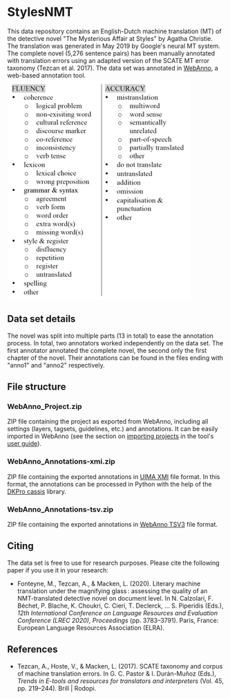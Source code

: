 # StylesNMT
This data repository contains an English-Dutch machine translation (MT) of the detective novel "The Mysterious Affair at Styles" by Agatha Christie. The translation was generated in May 2019 by Google's neural MT system. The complete novel (5,276 sentence pairs) has been manually annotated with translation errors using an adapted version of the SCATE MT error taxonomy (Tezcan et al. 2017). The data set was annotated in [WebAnno](https://webanno.github.io/webanno/), a web-based annotation tool.
![The adapted SCATE MT error taxonomy](/images/taxonomy.png)
## Data set details
The novel was split into multiple parts (13 in total) to ease the annotation process. In total, two annotators worked independently on the data set. The first annotator annotated the complete novel, the second only the first chapter of the novel. Their annotations can be found in the files ending with "anno1" and "anno2" respectively.
## File structure
### WebAnno_Project.zip
ZIP file containing the project as exported from WebAnno, including all settings (layers, tagsets, guidelines, etc.) and annotations. It can be easily imported in WebAnno (see the section on [importing projects](https://webanno.github.io/webanno/releases/3.6.4/docs/user-guide.html#_import) in the tool's [user guide](https://webanno.github.io/webanno/releases/3.6.4/docs/user-guide.html)).
### WebAnno_Annotations-xmi.zip
ZIP file containing the exported annotations in [UIMA XMI](https://uima.apache.org/d/uimaj-current/references.html#ugr.ref.xmi) file format. In this format, the annotations can be processed in Python with the help of the [DKPro cassis](https://github.com/dkpro/dkpro-cassis) library.
### WebAnno_Annotations-tsv.zip
ZIP file containing the exported annotations in [WebAnno TSV3](https://webanno.github.io/webanno/releases/3.6.4/docs/user-guide.html#sect_webannotsv) file format.
## Citing
The data set is free to use for research purposes. Please cite the following paper if you use it in your research:<br>
* Fonteyne, M., Tezcan, A., & Macken, L. (2020). Literary machine translation under the magnifying glass : assessing the quality of an NMT-translated detective novel on document level. In N. Calzolari, F. Béchet, P. Blache, K. Choukri, C. Cieri, T. Declerck, … S. Piperidis (Eds.), *12th International Conference on Language Resources and Evaluation Conference (LREC 2020), Proceedings* (pp. 3783–3791). Paris, France: European Language Resources Association (ELRA).
## References
* Tezcan, A., Hoste, V., & Macken, L. (2017). SCATE taxonomy and corpus of machine translation errors. In G. C. Pastor & I. Durán-Muñoz (Eds.), *Trends in E-tools and resources for translators and interpreters* (Vol. 45, pp. 219–244). Brill | Rodopi.

